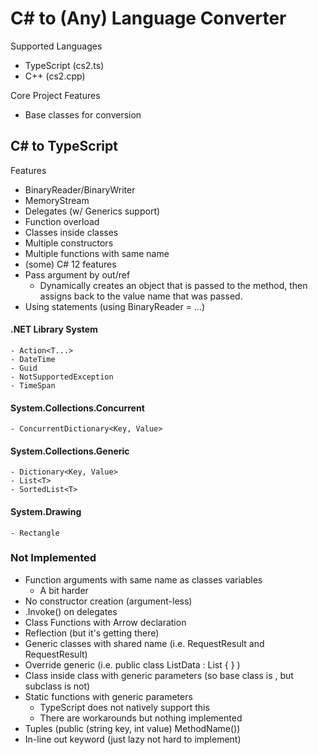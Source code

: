 # C# to (Any) Language Converter

Supported Languages
- TypeScript (cs2.ts)
- C++ (cs2.cpp)

Core Project Features
- Base classes for conversion


## C# to TypeScript

Features
- BinaryReader/BinaryWriter
- MemoryStream
- Delegates (w/ Generics support)
- Function overload
- Classes inside classes
- Multiple constructors
- Multiple functions with same name
- (some) C# 12 features
- Pass argument by out/ref 
    - Dynamically creates an object that is passed to the method, then assigns back to the value name that was passed. 
- Using statements (using BinaryReader = ...)

#### .NET Library System
    - Action<T...>
    - DateTime
    - Guid
    - NotSupportedException
    - TimeSpan
#### System.Collections.Concurrent
    - ConcurrentDictionary<Key, Value>
#### System.Collections.Generic
    - Dictionary<Key, Value>
    - List<T>
    - SortedList<T>
#### System.Drawing
    - Rectangle

### Not Implemented
- Function arguments with same name as classes variables
    - A bit harder
- No constructor creation (argument-less)
- .Invoke() on delegates
- Class Functions with Arrow declaration
- Reflection (but it's getting there)
- Generic classes with shared name (i.e. RequestResult and RequestResult<T>)
- Override generic (i.e. public class ListData : List<Data> { } )
- Class inside class with generic parameters (so base class is <T>, but subclass is not)
- Static functions with generic parameters
    - TypeScript does not natively support this
    - There are workarounds but nothing implemented
- Tuples (public (string key, int value) MethodName())
- In-line out keyword (just lazy not hard to implement)
